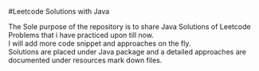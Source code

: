 #Leetcode Solutions with Java

<p>The Sole purpose of the repository is to share Java Solutions of Leetcode Problems that i have practiced upon till now.<br>I will add more code snippet and approaches on the fly.<br>Solutions are placed under Java package and a detailed approaches are documented under resources mark down files.</p>